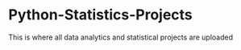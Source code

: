 # Python-Statistics-Projects
This is where all data analytics and statistical projects are uploaded
